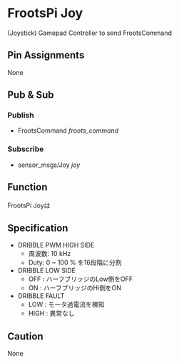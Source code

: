 # FrootsPi Joy

(Joystick) Gamepad Controller to send FrootsCommand

## Pin Assignments

None

## Pub & Sub

### Publish

- FrootsCommand *froots_command*

### Subscribe

- sensor_msgs/Joy *joy*

## Function

FrootsPi Joyは

## Specification

- DRIBBLE PWM HIGH SIDE
  - 周波数: 10 kHz
  - Duty: 0 ~ 100 % を16段階に分割
- DRIBBLE LOW SIDE
  - OFF : ハーフブリッジのLow側をOFF
  - ON  : ハーフブリッジのHi側をON
- DRIBBLE FAULT
  - LOW : モータ過電流を検知
  - HIGH  : 異常なし

## Caution

None
